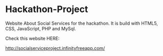 # Hackathon-Project

Website About Social Services for the hackathon.
It is build with HTML5, CSS, JavaScript, PHP and MySql.

Check this website HERE:

http://socialserviceproject.infinityfreeapp.com/
